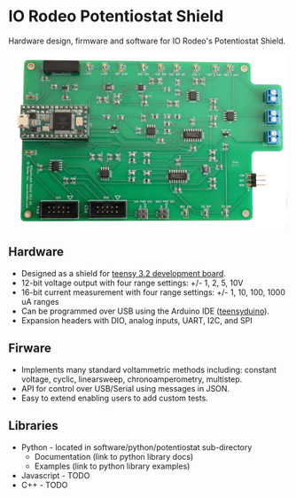 # IO Rodeo Potentiostat Shield


Hardware design, firmware and software for IO Rodeo's Potentiostat Shield.  


![alt text](/images/pstat_shield_img_0.JPG)

## Hardware

* Designed as a shield for  [teensy 3.2 development board](https://www.pjrc.com/teensy/teensy31.html).   
* 12-bit voltage output with four range settings:  +/- 1, 2, 5, 10V
* 16-bit current measurement with four  range settings: +/- 1, 10, 100, 1000 uA ranges
* Can be programmed over USB using the Arduino IDE ([teensyduino](https://www.pjrc.com/teensy/td_download.html)).  
* Expansion headers with DIO, analog inputs, UART, I2C, and SPI 

## Firware

* Implements many standard voltammetric methods including: constant voltage, cyclic, linearsweep, chronoamperometry, multistep. 
* API for control over USB/Serial using messages in JSON. 
* Easy to extend enabling users to add custom tests. 

## Libraries

* Python - located in software/python/potentiostat sub-directory
  - Documentation  (link to python library docs) 
  - Examples       (link to python library examples)
* Javascript - TODO
* C++ - TODO